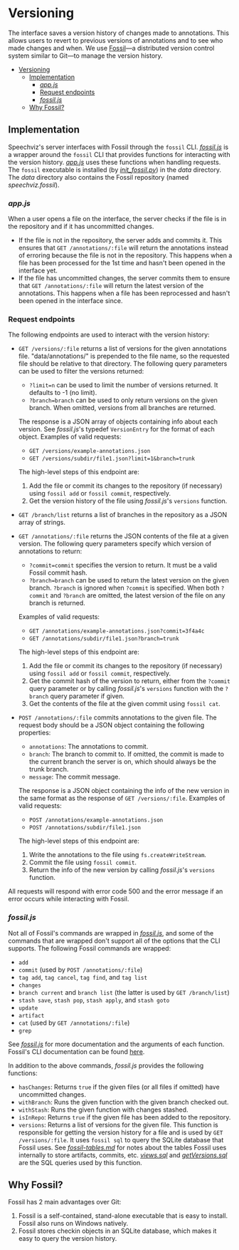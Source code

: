 # Versioning

The interface saves a version history of changes made to annotations. This allows users
to revert to previous versions of annotations and to see who made changes and when.
We use [Fossil](https://fossil-scm.org/)—a distributed version control system similar to
Git—to manage the version history.

- [Versioning](#versioning)
  - [Implementation](#implementation)
    - [_app.js_](#appjs)
    - [Request endpoints](#request-endpoints)
    - [_fossil.js_](#fossiljs)
  - [Why Fossil?](#why-fossil)

## Implementation

Speechviz's server interfaces with Fossil through the `fossil` CLI.
_[fossil.js](server/fossil.js)_ is a wrapper around the `fossil` CLI that provides
functions for interacting with the version history. _[app.js](app.js)_ uses these
functions when handling requests. The `fossil` executable is installed (by
_[init_fossil.py](scripts/init_fossil.py)_) in the _data_ directory. The _data_
directory also contains the Fossil repository (named _speechviz.fossil_).

### _app.js_

When a user opens a file on the interface, the server checks if the file is in the
repository and if it has uncommitted changes.

- If the file is not in the repository, the server adds and commits it. This ensures
  that `GET /annotations/:file` will return the annotations instead of erroring because
  the file is not in the repository. This happens when a file has been processed for the
  1st time and hasn't been opened in the interface yet.
- If the file has uncommitted changes, the server commits them to ensure that
  `GET /annotations/:file` will return the latest version of the annotations. This
  happens when a file has been reprocessed and hasn't been opened in the interface
  since.

### Request endpoints

The following endpoints are used to interact with the version history:

- `GET /versions/:file` returns a list of versions for the given annotations file.
  "data/annotations/" is prepended to the file name, so the requested file should be
  relative to that directory. The following query parameters can be used to filter the
  versions returned:

  - `?limit=n` can be used to limit the number of versions returned. It defaults to -1
    (no limit).
  - `?branch=branch` can be used to only return versions on the given branch. When
    omitted, versions from all branches are returned.

  The response is a JSON array of objects containing info about each version. See
  _fossil.js_'s typedef `VersionEntry` for the format of each
  object. Examples of valid requests:

  - `GET /versions/example-annotations.json`
  - `GET /versions/subdir/file1.json?limit=1&branch=trunk`

  The high-level steps of this endpoint are:

  1. Add the file or commit its changes to the repository (if necessary) using
     `fossil add` or `fossil commit`, respectively.
  1. Get the version history of the file using _fossil.js_'s `versions` function.

- `GET /branch/list` returns a list of branches in the repository as a JSON array of
  strings.

- `GET /annotations/:file` returns the JSON contents of the file at a given version.
  The following query parameters specify which version of annotations to return:

  - `?commit=commit` specifies the version to return. It must be a valid Fossil commit
    hash.
  - `?branch=branch` can be used to return the latest version on the given branch.
    `?branch` is ignored when `?commit` is specified. When both `?commit` and `?branch`
    are omitted, the latest version of the file on any branch is returned.

  Examples of valid requests:

  - `GET /annotations/example-annotations.json?commit=3f4a4c`
  - `GET /annotations/subdir/file1.json?branch=trunk`

  The high-level steps of this endpoint are:

  1. Add the file or commit its changes to the repository (if necessary) using
     `fossil add` or `fossil commit`, respectively.
  1. Get the commit hash of the version to return, either from the `?commit` query
     parameter or by calling _fossil.js_'s `versions` function with the `?branch`
     query parameter if given.
  1. Get the contents of the file at the given commit using `fossil cat`.

- `POST /annotations/:file` commits annotations to the given file. The request body
  should be a JSON object containing the following properties:

  - `annotations`: The annotations to commit.
  - `branch`: The branch to commit to. If omitted, the commit is made to the current
    branch the server is on, which should always be the trunk branch.
  - `message`: The commit message.

  The response is a JSON object containing the info of the new version in the same
  format as the response of `GET /versions/:file`. Examples of valid requests:

  - `POST /annotations/example-annotations.json`
  - `POST /annotations/subdir/file1.json`

  The high-level steps of this endpoint are:

  1. Write the annotations to the file using `fs.createWriteStream`.
  1. Commit the file using `fossil commit`.
  1. Return the info of the new version by calling _fossil.js_'s `versions` function.

All requests will respond with error code 500 and the error message if an error occurs
while interacting with Fossil.

### _fossil.js_

Not all of Fossil's commands are wrapped in _[fossil.js](server/fossil.js)_, and some
of the commands that are wrapped don't support all of the options that the CLI supports.
The following Fossil commands are wrapped:

- `add`
- `commit` (used by `POST /annotations/:file`)
- `tag add`, `tag cancel`, `tag find`, and `tag list`
- `changes`
- `branch current` and `branch list` (the latter is used by `GET /branch/list`)
- `stash save`, `stash pop`, `stash apply`, and `stash goto`
- `update`
- `artifact`
- `cat` (used by `GET /annotations/:file`)
- `grep`

See _[fossil.js](server/fossil.js)_ for more documentation and the arguments of each
function. Fossil's CLI documentation can be found
[here](https://fossil-scm.org/home/help).

In addition to the above commands, _fossil.js_ provides the following functions:

- `hasChanges`: Returns `true` if the given files (or all files if omitted) have
  uncommitted changes.
- `withBranch`: Runs the given function with the given branch checked out.
- `withStash`: Runs the given function with changes stashed.
- `isInRepo`: Returns `true` if the given file has been added to the repository.
- `versions`: Returns a list of versions for the given file. This function is
  responsible for getting the version history for a file and is used by
  `GET /versions/:file`. It uses `fossil sql` to query the SQLite database that Fossil
  uses. See _[fossil-tables.md](queries/fossil-tables.md)_ for notes about the tables
  Fossil uses internally to store artifacts, commits, etc.
  _[views.sql](queries/views.sql)_ and _[getVersions.sql](queries/getVersions.sql)_
  are the SQL queries used by this function.

## Why Fossil?

Fossil has 2 main advantages over Git:

1. Fossil is a self-contained, stand-alone executable that is easy to install. Fossil
   also runs on Windows natively.
1. Fossil stores checkin objects in an SQLite database, which makes it easy to query
   the version history.
